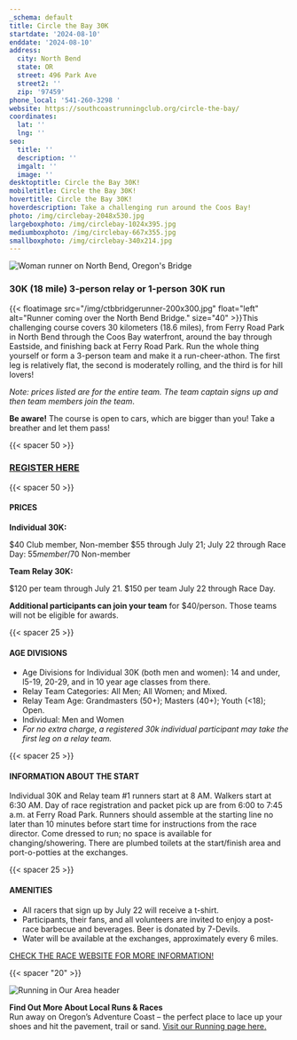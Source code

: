 ```yaml
---
_schema: default
title: Circle the Bay 30K
startdate: '2024-08-10'
enddate: '2024-08-10'
address:
  city: North Bend
  state: OR
  street: 496 Park Ave
  street2: ''
  zip: '97459'
phone_local: '541-260-3298 '
website: https://southcoastrunningclub.org/circle-the-bay/
coordinates:
  lat: ''
  lng: ''
seo:
  title: ''
  description: ''
  imgalt: ''
  image: ''
desktoptitle: Circle the Bay 30K!
mobiletitle: Circle the Bay 30K!
hovertitle: Circle the Bay 30K!
hoverdescription: Take a challenging run around the Coos Bay!
photo: /img/circlebay-2048x530.jpg
largeboxphoto: /img/circlebay-1024x395.jpg
mediumboxphoto: /img/circlebay-667x355.jpg
smallboxphoto: /img/circlebay-340x214.jpg
---
```

![Woman runner on North Bend, Oregon's Bridge](/img/race-16-small.jpg)

### 30K (18 mile) 3-person relay or 1-person 30K run

{{< floatimage src="/img/ctbbridgerunner-200x300.jpg" float="left" alt="Runner coming over the North Bend Bridge." size="40" >}}This challenging course covers 30 kilometers (18.6 miles), from Ferry Road Park in North Bend through the Coos Bay waterfront, around the bay through Eastside, and finishing back at Ferry Road Park. Run the whole thing yourself or form a 3-person team and make it a run-cheer-athon. The first leg is relatively flat, the second is moderately rolling, and the third is for hill lovers!

*Note: prices listed are for the entire team. The team captain signs up and then team members join the team*.

**Be aware!** The course is open to cars, which are bigger than you! Take a breather and let them pass!

{{< spacer 50 >}}

### <a class="learn-more-anywhere-btn" target="_blank" href="https://runsignup.com/Race/OR/NorthBend/CircletheBayNorthBend">REGISTER HERE</a>

{{< spacer 50 >}}

#### PRICES

**Individual 30K:**

$40 Club member, Non-member $55 through July 21; July 22 through Race Day: $55 member/$70 Non-member

**Team Relay 30K:**

$120 per team through July 21. $150 per team July 22 through Race Day.

**Additional participants can join your team** for $40/person. Those teams will not be eligible for awards.

{{< spacer 25 >}}

#### AGE DIVISIONS

* Age Divisions for Individual 30K (both men and women): 14 and under, l5-19, 20-29, and in 10 year age classes from there.
* Relay Team Categories: All Men; All Women; and Mixed.
* Relay Team Age: Grandmasters (50+); Masters (40+); Youth (&lt;18); Open.
* Individual: Men and Women
* *For no extra charge, a registered 30k individual participant may take the first leg on a relay team.*

{{< spacer 25 >}}

#### INFORMATION ABOUT THE START

Individual 30K and Relay team \#1 runners start at 8 AM. Walkers start at 6:30 AM. Day of race registration and packet pick up are from 6:00 to 7:45 a.m. at Ferry Road Park. Runners should assemble at the starting line no later than 10 minutes before start time for instructions from the race director. Come dressed to run; no space is available for changing/showering. There are plumbed toilets at the start/finish area and port-o-potties at the exchanges.

{{< spacer 25 >}}

#### AMENITIES

* All racers that sign up by July 22 will receive a t-shirt.
* Participants, their fans, and all volunteers are invited to enjoy a post-race barbecue and beverages. Beer is donated by 7-Devils.
* Water will be available at the exchanges, approximately every 6 miles.

[CHECK THE RACE WEBSITE FOR MORE INFORMATION!](https://southcoastrunningclub.org/circle-the-bay/)

{{< spacer "20" >}}

![Running in Our Area header](/img/event-running-hdrs-695x125-v02.jpg)

**Find Out More About Local Runs & Races**<br>Run away on Oregon’s Adventure Coast – the perfect place to lace up your shoes and hit the pavement, trail or sand. [Visit our Running page here.](/running)